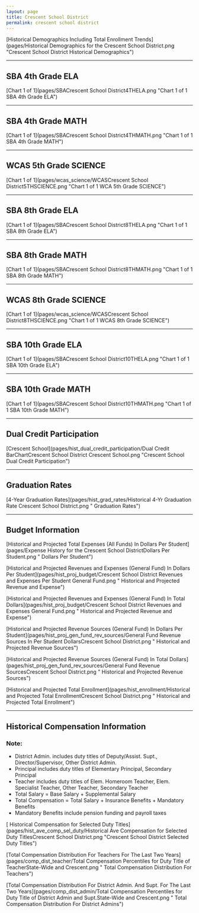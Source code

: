 ```yaml
---
layout: page
title: Crescent School District
permalink: crescent school district
---
```



[Historical Demographics Including Total Enrollment Trends](pages/Historical Demographics for the Crescent School District.png "Crescent School District Historical Demographics")

___

## SBA 4th Grade ELA

[Chart 1 of 1](pages/SBACrescent School District4THELA.png "Chart 1 of 1 SBA 4th Grade ELA")


___

## SBA 4th Grade MATH

[Chart 1 of 1](pages/SBACrescent School District4THMATH.png "Chart 1 of 1 SBA 4th Grade MATH")


___

## WCAS 5th Grade SCIENCE

[Chart 1 of 1](pages/wcas_science/WCASCrescent School District5THSCIENCE.png "Chart 1 of 1 WCA 5th Grade SCIENCE")


___

## SBA 8th Grade ELA

[Chart 1 of 1](pages/SBACrescent School District8THELA.png "Chart 1 of 1 SBA 8th Grade ELA")


___

## SBA 8th Grade MATH

[Chart 1 of 1](pages/SBACrescent School District8THMATH.png "Chart 1 of 1 SBA 8th Grade MATH")


___

## WCAS 8th Grade SCIENCE

[Chart 1 of 1](pages/wcas_science/WCASCrescent School District8THSCIENCE.png "Chart 1 of 1 WCAS 8th Grade SCIENCE")


___

## SBA 10th Grade ELA

[Chart 1 of 1](pages/SBACrescent School District10THELA.png "Chart 1 of 1 SBA 10th Grade ELA")


___

## SBA 10th Grade MATH

[Chart 1 of 1](pages/SBACrescent School District10THMATH.png "Chart 1 of 1 SBA 10th Grade MATH")


___

## Dual Credit Participation

[Crescent School](pages/hist_dual_credit_participation/Dual Credit BarChartCrescent School District Crescent School.png "Crescent School Dual Credit Participation")


___

## Graduation Rates

[4-Year Graduation Rates](pages/hist_grad_rates/Historical 4-Yr Graduation Rate Crescent School District.png " Graduation Rates")


___

## Budget Information

[Historical and Projected Total Expenses (All Funds) In Dollars Per Student](pages/Expense History for the Crescent School DistrictDollars Per Student.png " Dollars Per Student")

[Historical and Projected Revenues and Expenses (General Fund) In Dollars Per Student](pages/hist_proj_budget/Crescent School District Revenues and Expenses Per Student General Fund.png " Historical and Projected Revenue and Expense")

[Historical and Projected Revenues and Expenses (General Fund) In Total Dollars](pages/hist_proj_budget/Crescent School District Revenues and Expenses General Fund.png " Historical and Projected Revenue and Expense")

[Historical and Projected Revenue Sources (General Fund) In Dollars Per Student](pages/hist_proj_gen_fund_rev_sources/General Fund Revenue Sources In Per Student DollarsCrescent School District.png " Historical and Projected Revenue Sources")

[Historical and Projected Revenue Sources (General Fund) In Total Dollars](pages/hist_proj_gen_fund_rev_sources/General Fund Revenue SourcesCrescent School District.png " Historical and Projected Revenue Sources")

[Historical and Projected Total Enrollment](pages/hist_enrollment/Historical and Projected Total EnrollmentCrescent School District.png " Historical and Projected Total Enrollment")


___

## Historical Compensation Information
### Note:
- District Admin. includes duty titles of Deputy/Assist. Supt., Director/Supervisor, Other District Admin.
- Principal includes duty titles of Elementary Principal, Secondary Principal
- Teacher includes duty titles of Elem. Homeroom Teacher, Elem. Specialist Teacher, Other Teacher, Secondary Teacher
- Total Salary = Base Salary + Supplemental Salary
- Total Compensation = Total Salary + Insurance Benefits + Mandatory Benefits
- Mandatory Benefits include pension funding and payroll taxes

[ Historical Compensation for Selected Duty Titles](pages/hist_ave_comp_sel_duty/Historical Ave Compensation for Selected Duty TitlesCrescent School District.png "Crescent School District Selected Duty Titles")

[Total Compensation Distribution For Teachers For The Last Two Years](pages/comp_dist_teacher/Total Compensation Percentiles for Duty Title of TeacherState-Wide and Crescent.png " Total Compensation Distribution For Teachers")

[Total Compensation Distribution For District Admin. And Supt. For The Last Two Years](pages/comp_dist_admin/Total Compensation Percentiles for Duty Title of District Admin and Supt.State-Wide and Crescent.png " Total Compensation Distribution For District Admins")

